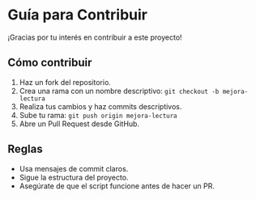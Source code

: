# Guía para Contribuir

¡Gracias por tu interés en contribuir a este proyecto!

## Cómo contribuir

1. Haz un fork del repositorio.
2. Crea una rama con un nombre descriptivo: `git checkout -b mejora-lectura`
3. Realiza tus cambios y haz commits descriptivos.
4. Sube tu rama: `git push origin mejora-lectura`
5. Abre un Pull Request desde GitHub.

## Reglas

- Usa mensajes de commit claros.
- Sigue la estructura del proyecto.
- Asegúrate de que el script funcione antes de hacer un PR.
